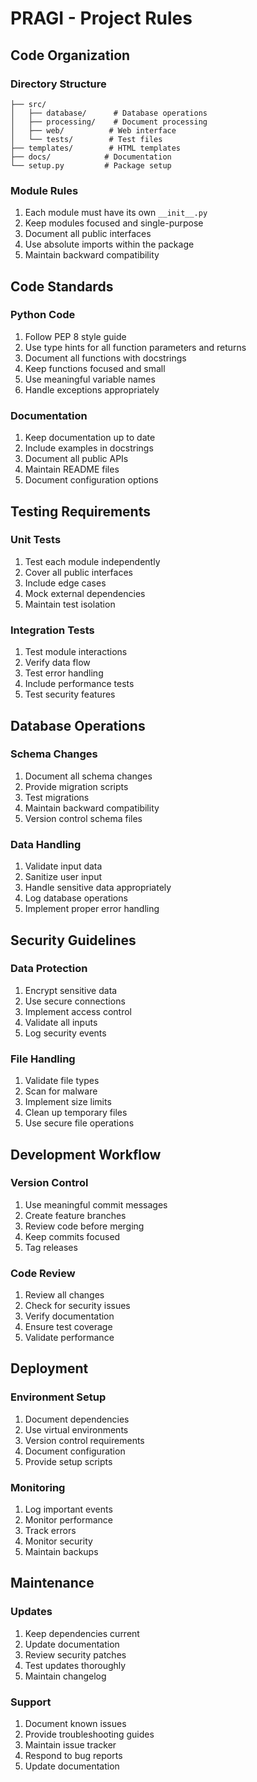 # PRAGI - Project Rules

## Code Organization

### Directory Structure
```
├── src/
│   ├── database/      # Database operations
│   ├── processing/    # Document processing
│   ├── web/          # Web interface
│   └── tests/        # Test files
├── templates/        # HTML templates
├── docs/            # Documentation
└── setup.py         # Package setup
```

### Module Rules
1. Each module must have its own `__init__.py`
2. Keep modules focused and single-purpose
3. Document all public interfaces
4. Use absolute imports within the package
5. Maintain backward compatibility

## Code Standards

### Python Code
1. Follow PEP 8 style guide
2. Use type hints for all function parameters and returns
3. Document all functions with docstrings
4. Keep functions focused and small
5. Use meaningful variable names
6. Handle exceptions appropriately

### Documentation
1. Keep documentation up to date
2. Include examples in docstrings
3. Document all public APIs
4. Maintain README files
5. Document configuration options

## Testing Requirements

### Unit Tests
1. Test each module independently
2. Cover all public interfaces
3. Include edge cases
4. Mock external dependencies
5. Maintain test isolation

### Integration Tests
1. Test module interactions
2. Verify data flow
3. Test error handling
4. Include performance tests
5. Test security features

## Database Operations

### Schema Changes
1. Document all schema changes
2. Provide migration scripts
3. Test migrations
4. Maintain backward compatibility
5. Version control schema files

### Data Handling
1. Validate input data
2. Sanitize user input
3. Handle sensitive data appropriately
4. Log database operations
5. Implement proper error handling

## Security Guidelines

### Data Protection
1. Encrypt sensitive data
2. Use secure connections
3. Implement access control
4. Validate all inputs
5. Log security events

### File Handling
1. Validate file types
2. Scan for malware
3. Implement size limits
4. Clean up temporary files
5. Use secure file operations

## Development Workflow

### Version Control
1. Use meaningful commit messages
2. Create feature branches
3. Review code before merging
4. Keep commits focused
5. Tag releases

### Code Review
1. Review all changes
2. Check for security issues
3. Verify documentation
4. Ensure test coverage
5. Validate performance

## Deployment

### Environment Setup
1. Document dependencies
2. Use virtual environments
3. Version control requirements
4. Document configuration
5. Provide setup scripts

### Monitoring
1. Log important events
2. Monitor performance
3. Track errors
4. Monitor security
5. Maintain backups

## Maintenance

### Updates
1. Keep dependencies current
2. Update documentation
3. Review security patches
4. Test updates thoroughly
5. Maintain changelog

### Support
1. Document known issues
2. Provide troubleshooting guides
3. Maintain issue tracker
4. Respond to bug reports
5. Update documentation 
